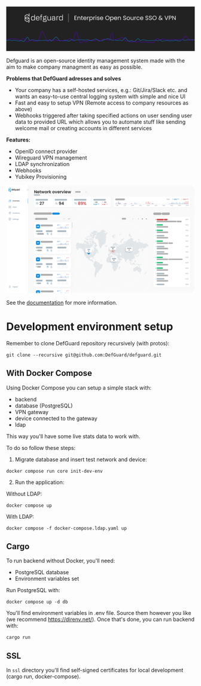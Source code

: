  <p align="center">
    <img src="docs/header.png" alt="defguard">
 </p>

Defguard is an open-source identity management system made with the aim to make company managment as easy as possible.

**Problems that DefGuard adresses and solves**

* Your company has a self-hosted services, e.g.: Git/Jira/Slack etc. and wants an easy-to-use central logging system with simple and nice UI
* Fast and easy to setup VPN (Remote access to company resources as above)
* Webhooks triggered after taking specified actions on user sending user data to provided URL which allows you to automate stuff like sending welcome mail or creating accounts in different services

**Features:**

* OpenID connect provider
* Wireguard VPN management
* LDAP synchronization
* Webhooks
* Yubikey Provisioning

 <p align="center">
    <img src="docs/network-overview.png" alt="defguard">
 </p>

See the [documentation](https://defguard.gitbook.io) for more information.

# Development environment setup

Remember to clone DefGuard repository recursively (with protos):

```
git clone --recursive git@github.com:DefGuard/defguard.git
```

## With Docker Compose

Using Docker Compose you can setup a simple stack with:

* backend
* database (PostgreSQL)
* VPN gateway
* device connected to the gateway
* ldap

This way you'll have some live stats data to work with.

To do so follow these steps:

1. Migrate database and insert test network and device:

```
docker compose run core init-dev-env
```

2. Run the application:

Without LDAP:

```
docker compose up
```

With LDAP:

```
docker compose -f docker-compose.ldap.yaml up
```

## Cargo

To run backend without Docker, you'll need:

* PostgreSQL database
* Environment variables set

Run PostgreSQL with:

```
docker compose up -d db
```

You'll find environment variables in .env file. Source them however you like (we recommend https://direnv.net/).
Once that's done, you can run backend with:

```
cargo run
```

## SSL

In `ssl` directory you'll find self-signed certificates for local development (cargo run, docker-compose).
